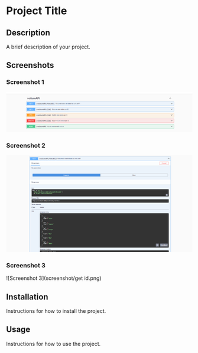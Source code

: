 # Project Title

## Description
A brief description of your project.

## Screenshots

### Screenshot 1
![Screenshot 1](screenshot/All.png)

### Screenshot 2
![Screenshot 2](screenshot/fetchall.png)

### Screenshot 3
![Screenshot 3](screenshot/get id.png)

## Installation
Instructions for how to install the project.

## Usage
Instructions for how to use the project.
